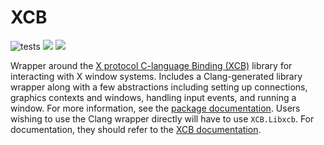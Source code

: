 # XCB

![tests](https://github.com/JuliaGL/XCB.jl/workflows/Run%20tests/badge.svg) [![](https://img.shields.io/badge/docs-stable-blue.svg)](https://juliagl.github.io/XCB.jl/stable) [![](https://img.shields.io/badge/docs-dev-blue.svg)](https://juliagl.github.io/XCB.jl/dev)

Wrapper around the [X protocol C-language Binding (XCB)](https://xcb.freedesktop.org/) library for interacting with X window systems.
Includes a Clang-generated library wrapper along with a few abstractions including setting up connections, graphics contexts and windows, handling input events, and running a window. For more information, see the [package documentation](https://serenity.github.io/XCB.jl/stable).
Users wishing to use the Clang wrapper directly will have to use `XCB.Libxcb`. For documentation, they should refer to the [XCB documentation](https://xcb.freedesktop.org/).
